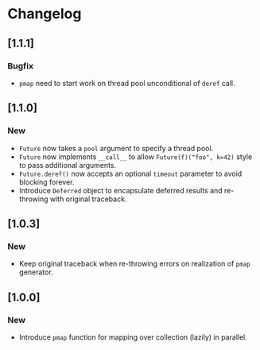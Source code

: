 # Changelog

## [1.1.1]
### Bugfix
- `pmap` need to start work on thread pool unconditional of `deref` call.

## [1.1.0]
### New
- `Future` now takes a `pool` argument to specify a thread pool.
- `Future` now implements `__call__` to allow `Future(f)("foo", k=42)` style to pass additional arguments.
- `Future.deref()` now accepts an optional `timeout` parameter to avoid blocking forever.
- Introduce `Deferred` object to encapsulate deferred results and re-throwing with original traceback.

## [1.0.3]
### New
- Keep original traceback when re-throwing errors on realization of `pmap` generator.

## [1.0.0]
### New
- Introduce `pmap` function for mapping over collection (lazily) in parallel.